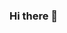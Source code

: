 ### Hi there 👋

<!--
**itzanuragsinghania/itzanuragsinghania** is a ✨ _special_ ✨ repository because its `README.md` (this file) appears on your GitHub profile.

Here are some ideas to get you started:

- 🔭 I’m currently working on ...  NLP Web App
- 🌱 I’m currently learning ... Deep Learning 
- 👯 I’m looking to collaborate on ... Kaggle
- 🤔 I’m looking for help with ... App Development
- 💬 Ask me about ... Roadmaps for ML
- 📫 How to reach me: ... anuragsinghania235@gmail.com
- 😄 Pronouns: ... He/Him
- ⚡ Fun fact: ... I am an Otaku
-->
